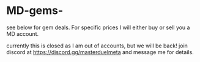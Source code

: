 # MD-gems-
see below for gem deals. For specific prices I will either buy or sell you a MD account. 

currently this is closed as I am out of accounts, but we will be back! join discord at https://discord.gg/masterduelmeta and message me for details. 
